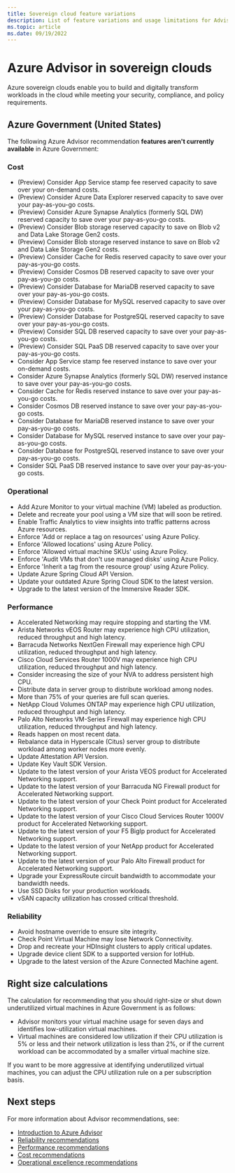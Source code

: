 ```yaml
---
title: Sovereign cloud feature variations
description: List of feature variations and usage limitations for Advisor in sovereign clouds.
ms.topic: article
ms.date: 09/19/2022
---
```


# Azure Advisor in sovereign clouds

Azure sovereign clouds enable you to build and digitally transform workloads in the cloud while meeting your security, compliance, and policy requirements.

## Azure Government (United States)

The following Azure Advisor recommendation **features aren't currently available** in Azure Government:

### Cost

- (Preview) Consider App Service stamp fee reserved capacity to save over your on-demand costs.
- (Preview) Consider Azure Data Explorer reserved capacity to save over your pay-as-you-go costs.
- (Preview) Consider Azure Synapse Analytics (formerly SQL DW) reserved capacity to save over your pay-as-you-go costs.
- (Preview) Consider Blob storage reserved capacity to save on Blob v2 and Data Lake Storage Gen2 costs.
- (Preview) Consider Blob storage reserved instance to save on Blob v2 and Data Lake Storage Gen2 costs.
- (Preview) Consider Cache for Redis reserved capacity to save over your pay-as-you-go costs.
- (Preview) Consider Cosmos DB reserved capacity to save over your pay-as-you-go costs.
- (Preview) Consider Database for MariaDB reserved capacity to save over your pay-as-you-go costs.
- (Preview) Consider Database for MySQL reserved capacity to save over your pay-as-you-go costs.
- (Preview) Consider Database for PostgreSQL reserved capacity to save over your pay-as-you-go costs.
- (Preview) Consider SQL DB reserved capacity to save over your pay-as-you-go costs.
- (Preview) Consider SQL PaaS DB reserved capacity to save over your pay-as-you-go costs.
- Consider App Service stamp fee reserved instance to save over your on-demand costs.
- Consider Azure Synapse Analytics (formerly SQL DW) reserved instance to save over your pay-as-you-go costs.
- Consider Cache for Redis reserved instance to save over your pay-as-you-go costs.
- Consider Cosmos DB reserved instance to save over your pay-as-you-go costs.
- Consider Database for MariaDB reserved instance to save over your pay-as-you-go costs.
- Consider Database for MySQL reserved instance to save over your pay-as-you-go costs.
- Consider Database for PostgreSQL reserved instance to save over your pay-as-you-go costs.
- Consider SQL PaaS DB reserved instance to save over your pay-as-you-go costs.

### Operational

- Add Azure Monitor to your virtual machine (VM) labeled as production.
- Delete and recreate your pool using a VM size that will soon be retired.
- Enable Traffic Analytics to view insights into traffic patterns across Azure resources.
- Enforce 'Add or replace a tag on resources' using Azure Policy.
- Enforce 'Allowed locations' using Azure Policy.
- Enforce 'Allowed virtual machine SKUs' using Azure Policy.
- Enforce 'Audit VMs that don't use managed disks' using Azure Policy.
- Enforce 'Inherit a tag from the resource group' using Azure Policy.
- Update Azure Spring Cloud API Version.
- Update your outdated Azure Spring Cloud SDK to the latest version.
- Upgrade to the latest version of the Immersive Reader SDK.

### Performance

- Accelerated Networking may require stopping and starting the VM.
- Arista Networks vEOS Router may experience high CPU utilization, reduced throughput and high latency.
- Barracuda Networks NextGen Firewall may experience high CPU utilization, reduced throughput and high latency.
- Cisco Cloud Services Router 1000V may experience high CPU utilization, reduced throughput and high latency.
- Consider increasing the size of your NVA to address persistent high CPU.
- Distribute data in server group to distribute workload among nodes.
- More than 75% of your queries are full scan queries.
- NetApp Cloud Volumes ONTAP may experience high CPU utilization, reduced throughput and high latency.
- Palo Alto Networks VM-Series Firewall may experience high CPU utilization, reduced throughput and high latency.
- Reads happen on most recent data.
- Rebalance data in Hyperscale (Citus) server group to distribute workload among worker nodes more evenly.
- Update Attestation API Version.
- Update Key Vault SDK Version.
- Update to the latest version of your Arista VEOS product for Accelerated Networking support.
- Update to the latest version of your Barracuda NG Firewall product for Accelerated Networking support.
- Update to the latest version of your Check Point product for Accelerated Networking support.
- Update to the latest version of your Cisco Cloud Services Router 1000V product for Accelerated Networking support.
- Update to the latest version of your F5 BigIp product for Accelerated Networking support.
- Update to the latest version of your NetApp product for Accelerated Networking support.
- Update to the latest version of your Palo Alto Firewall product for Accelerated Networking support.
- Upgrade your ExpressRoute circuit bandwidth to accommodate your bandwidth needs.
- Use SSD Disks for your production workloads.
- vSAN capacity utilization has crossed critical threshold.

### Reliability

- Avoid hostname override to ensure site integrity.
- Check Point Virtual Machine may lose Network Connectivity.
- Drop and recreate your HDInsight clusters to apply critical updates.
- Upgrade device client SDK to a supported version for IotHub.
- Upgrade to the latest version of the Azure Connected Machine agent.

## Right size calculations

The calculation for recommending that you should right-size or shut down underutilized virtual machines in Azure Government is as follows:

- Advisor monitors your virtual machine usage for seven days and identifies low-utilization virtual machines.
- Virtual machines are considered low utilization if their CPU utilization is 5% or less and their network utilization is less than 2%, or if the current workload can be accommodated by a smaller virtual machine size.

If you want to be more aggressive at identifying underutilized virtual machines, you can adjust the CPU utilization rule on a per subscription basis.

## Next steps

For more information about Advisor recommendations, see:

- [Introduction to Azure Advisor](./advisor-overview.md)
- [Reliability recommendations](./advisor-high-availability-recommendations.md)
- [Performance recommendations](./advisor-reference-performance-recommendations.md)
- [Cost recommendations](./advisor-reference-cost-recommendations.md)
- [Operational excellence recommendations](./advisor-reference-operational-excellence-recommendations.md)
